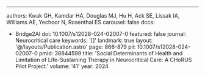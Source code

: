 ---
authors: Kwak GH, Kamdar HA, Douglas MJ, Hu H, Ack SE, Lissak IA, Williams AE, Yechoor
  N, Rosenthal ES
carousel: false
dccs:
- Bridge2AI
doi: 10.1007/s12028-024-02007-0
featured: false
journal: Neurocritical care
keywords: '[]'
landmark: true
layout: '@/layouts/Publication.astro'
page: 866-879
pii: 10.1007/s12028-024-02007-0
pmid: 38844599
title: 'Social Determinants of Health and Limitation of Life-Sustaining Therapy in
  Neurocritical Care: A CHoRUS Pilot Project.'
volume: '41'
year: 2024

